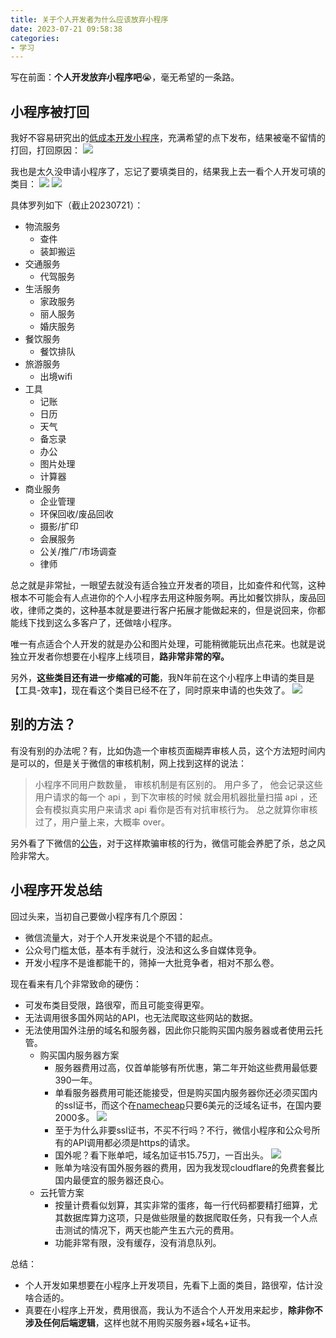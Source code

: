 ```yaml
---
title: 关于个人开发者为什么应该放弃小程序
date: 2023-07-21 09:58:38
categories: 
- 学习
---
```


写在前面：**个人开发放弃小程序吧**😭，毫无希望的一条路。

## 小程序被打回
我好不容易研究出的[低成本开发小程序](https://blog.cindyforever.com/2023/07/18/2023/07/how-to-create-a-miniprogram-with-low-fee/)，充满希望的点下发布，结果被毫不留情的打回，打回原因：
![](nowechat1.png)

我也是太久没申请小程序了，忘记了要填类目的，结果我上去一看个人开发可填的类目：
![](nowechat2.png)
![](nowechat3.png)

具体罗列如下（截止20230721）：
- 物流服务
  - 查件
  - 装卸搬运
- 交通服务
  - 代驾服务
- 生活服务
  - 家政服务
  - 丽人服务
  - 婚庆服务
- 餐饮服务
  - 餐饮排队
- 旅游服务
  - 出境wifi
- 工具
  - 记账
  - 日历
  - 天气
  - 备忘录
  - 办公
  - 图片处理
  - 计算器
- 商业服务
  - 企业管理
  - 环保回收/废品回收
  - 摄影/扩印
  - 会展服务
  - 公关/推广/市场调查
  - 律师

总之就是非常扯，一眼望去就没有适合独立开发者的项目，比如查件和代驾，这种根本不可能会有人点进你的个人小程序去用这种服务啊。再比如餐饮排队，废品回收，律师之类的，这种基本就是要进行客户拓展才能做起来的，但是说回来，你都能线下找到这么多客户了，还做啥小程序。

唯一有点适合个人开发的就是办公和图片处理，可能稍微能玩出点花来。也就是说独立开发者你想要在小程序上线项目，**路非常非常的窄。**

另外，**这些类目还有进一步缩减的可能**，我N年前在这个小程序上申请的类目是【工具-效率】，现在看这个类目已经不在了，同时原来申请的也失效了。
![](nowechat4.png)

## 别的方法？

有没有别的办法呢？有，比如伪造一个审核页面糊弄审核人员，这个方法短时间内是可以的，但是关于微信的审核机制，网上找到这样的说法：
> 小程序不同用户数数量， 审核机制是有区别的。
> 用户多了， 他会记录这些用户请求的每一个 api ，到下次审核的时候 就会用机器批量扫描 api ，还会有模拟真实用户来请求 api 看你是否有对抗审核行为。
> 总之就算你审核过了，用户量上来，大概率 over。

另外看了下微信的[公告](https://developers.weixin.qq.com/community/develop/doc/000044d4a7c7c0031219da0bc56401)，对于这样欺骗审核的行为，微信可能会养肥了杀，总之风险非常大。

## 小程序开发总结

回过头来，当初自己要做小程序有几个原因：
- 微信流量大，对于个人开发来说是个不错的起点。
- 公众号门槛太低，基本有手就行，没法和这么多自媒体竞争。
- 开发小程序不是谁都能干的，筛掉一大批竞争者，相对不那么卷。

现在看来有几个非常致命的硬伤：
- 可发布类目受限，路很窄，而且可能变得更窄。
- 无法调用很多国外网站的API，也无法爬取这些网站的数据。
- 无法使用国外注册的域名和服务器，因此你只能购买国内服务器或者使用云托管。
  - 购买国内服务器方案
    - 服务器费用过高，仅首单能够有所优惠，第二年开始这些费用最低要390一年。
    - 单看服务器费用可能还能接受，但是购买国内服务器你还必须买国内的ssl证书，而这个在[namecheap](https://www.namecheap.com/)只要6美元的泛域名证书，在国内要2000多。
![](nowechat5.png)
    - 至于为什么非要ssl证书，不买不行吗？不行，微信小程序和公众号所有的API调用都必须是https的请求。
    - 国外呢？看下账单吧，域名加证书15.75刀，一百出头。
![](nowechat6.png)
    - 账单为啥没有国外服务器的费用，因为我发现cloudflare的免费套餐比国内最便宜的服务器还良心。
  - 云托管方案
    - 按量计费看似划算，其实非常的蛋疼，每一行代码都要精打细算，尤其数据库算力这项，只是做些限量的数据爬取任务，只有我一个人点击测试的情况下，两天也能产生五六元的费用。
    - 功能非常有限，没有缓存，没有消息队列。

总结：
- 个人开发如果想要在小程序上开发项目，先看下上面的类目，路很窄，估计没啥合适的。
- 真要在小程序上开发，费用很高，我认为不适合个人开发用来起步，**除非你不涉及任何后端逻辑**，这样也就不用购买服务器+域名+证书。